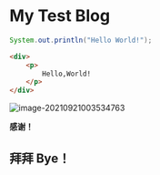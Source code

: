 # My Test Blog

```java
System.out.println("Hello World!");
```

```html
<div>
    <p>
        Hello,World!
    </p>
</div>
```

![image-20210921003534763](C:\Users\bu开心\AppData\Roaming\Typora\typora-user-images\image-20210921003534763.png)

**感谢！**

## 拜拜 Bye！

